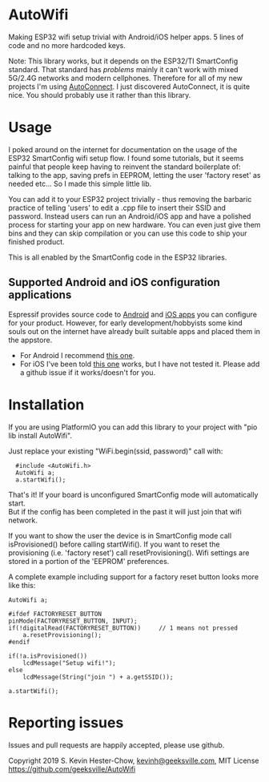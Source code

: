 # AutoWifi

Making ESP32 wifi setup trivial with Android/iOS helper apps.  5 lines of code and no more hardcoded keys.

Note: This library works, but it depends on the ESP32/TI SmartConfig standard.  That standard has _problems_
mainly it can't work with mixed 5G/2.4G networks and modern cellphones.  Therefore for all of my new projects
I'm using [AutoConnect](https://github.com/Hieromon/AutoConnect).  I just discovered AutoConnect, it is quite nice.  You should
probably use it rather than this library.

# Usage

I poked around on the internet for documentation on the usage of the ESP32 SmartConfig
wifi setup flow.  I found some tutorials, but it seems painful that people keep having
to reinvent the standard boilerplate of: talking to the app, saving prefs in EEPROM,
letting the user 'factory reset' as needed etc...  So I made this simple little lib.

You can add it to your ESP32 project trivially - thus removing the barbaric practice of
telling 'users' to edit a .cpp file to insert their SSID and password.  Instead users
can run an Android/iOS app and have a polished process for starting your app on new hardware.
You can even just give them bins and they can skip compilation or you can use this code to
ship your finished product.

This is all enabled by the SmartConfig code in the ESP32 libraries.  

## Supported Android and iOS configuration applications

Espressif provides source code to [Android](https://github.com/EspressifApp/EsptouchForAndroid) and [iOS apps](https://github.com/EspressifApp/EsptouchForIOS) you can configure for your product.
However, for early development/hobbyists some kind souls out on the internet have already
built suitable apps and placed them in the appstore.  

* For Android I recommend [this one](https://play.google.com/store/apps/details?id=com.iotmaker&rdid=com.iotmaker).
* For iOS I've been told [this one](https://itunes.apple.com/us/app/espressif-esptouch/id1071176700?mt=8) works,
but I have not tested it.  Please add a github issue if it works/doesn't for you.

# Installation

If you are using PlatformIO you can add this library to your project with "pio lib install AutoWifi".

Just replace your existing "WiFi.begin(ssid, password)" call with:
```
  #include <AutoWifi.h>
  AutoWifi a;
  a.startWifi();
```

That's it!  If your board is unconfigured SmartConfig mode will automatically start.  
But if the config has been completed in the past it will just join that wifi network.

If you want to show the user the device is in SmartConfig mode call isProvisioned() before calling startWifi().
If you want to reset the provisioning (i.e. 'factory reset') call resetProvisioning().  Wifi settings are stored
in a portion of the 'EEPROM' preferences.

A complete example including support for a factory reset button looks more like this:
```
AutoWifi a;

#ifdef FACTORYRESET_BUTTON
pinMode(FACTORYRESET_BUTTON, INPUT);
if(!digitalRead(FACTORYRESET_BUTTON))     // 1 means not pressed
    a.resetProvisioning();
#endif

if(!a.isProvisioned())
    lcdMessage("Setup wifi!");
else
    lcdMessage(String("join ") + a.getSSID());

a.startWifi();
```

# Reporting issues

Issues and pull requests are happily accepted, please use github.

Copyright 2019 S. Kevin Hester-Chow, kevinh@geeksville.com, MIT License
https://github.com/geeksville/AutoWifi
